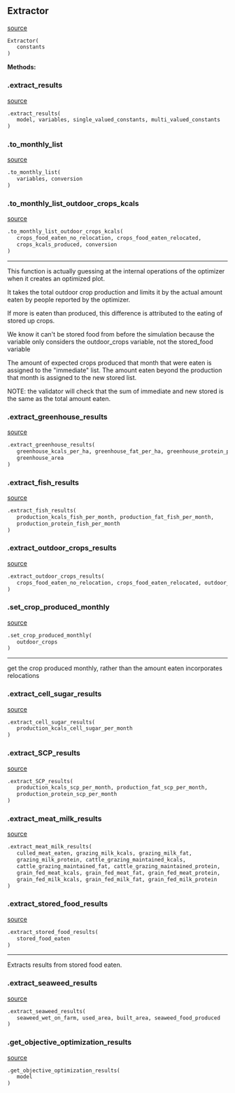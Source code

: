 #


## Extractor
[source](https://github.com/allfed/allfed-integrated-model/blob/master/src/optimizer/extract_results.py/#L12)
```python 
Extractor(
   constants
)
```




**Methods:**


### .extract_results
[source](https://github.com/allfed/allfed-integrated-model/blob/master/src/optimizer/extract_results.py/#L16)
```python
.extract_results(
   model, variables, single_valued_constants, multi_valued_constants
)
```


### .to_monthly_list
[source](https://github.com/allfed/allfed-integrated-model/blob/master/src/optimizer/extract_results.py/#L97)
```python
.to_monthly_list(
   variables, conversion
)
```


### .to_monthly_list_outdoor_crops_kcals
[source](https://github.com/allfed/allfed-integrated-model/blob/master/src/optimizer/extract_results.py/#L119)
```python
.to_monthly_list_outdoor_crops_kcals(
   crops_food_eaten_no_relocation, crops_food_eaten_relocated,
   crops_kcals_produced, conversion
)
```

---
This function is actually guessing at the internal operations of the optimizer
when it creates an optimized plot.

It takes the total outdoor crop production and limits it by the actual amount
eaten by people reported by the optimizer.

If more is eaten than produced, this difference is attributed to the eating
of stored up crops.

We know it can't be stored food from before the simulation because the variable
only considers the outdoor_crops variable, not the stored_food variable

The amount of expected crops produced that month that were eaten is assigned to
the "immediate" list.
The amount eaten beyond the production that month is assigned to the
new stored list.

NOTE: the validator will check that the sum of immediate and new stored is the
same as the total amount eaten.

### .extract_greenhouse_results
[source](https://github.com/allfed/allfed-integrated-model/blob/master/src/optimizer/extract_results.py/#L206)
```python
.extract_greenhouse_results(
   greenhouse_kcals_per_ha, greenhouse_fat_per_ha, greenhouse_protein_per_ha,
   greenhouse_area
)
```


### .extract_fish_results
[source](https://github.com/allfed/allfed-integrated-model/blob/master/src/optimizer/extract_results.py/#L243)
```python
.extract_fish_results(
   production_kcals_fish_per_month, production_fat_fish_per_month,
   production_protein_fish_per_month
)
```


### .extract_outdoor_crops_results
[source](https://github.com/allfed/allfed-integrated-model/blob/master/src/optimizer/extract_results.py/#L275)
```python
.extract_outdoor_crops_results(
   crops_food_eaten_no_relocation, crops_food_eaten_relocated, outdoor_crops
)
```


### .set_crop_produced_monthly
[source](https://github.com/allfed/allfed-integrated-model/blob/master/src/optimizer/extract_results.py/#L473)
```python
.set_crop_produced_monthly(
   outdoor_crops
)
```

---
get the crop produced monthly, rather than the amount eaten
incorporates relocations

### .extract_cell_sugar_results
[source](https://github.com/allfed/allfed-integrated-model/blob/master/src/optimizer/extract_results.py/#L556)
```python
.extract_cell_sugar_results(
   production_kcals_cell_sugar_per_month
)
```


### .extract_SCP_results
[source](https://github.com/allfed/allfed-integrated-model/blob/master/src/optimizer/extract_results.py/#L577)
```python
.extract_SCP_results(
   production_kcals_scp_per_month, production_fat_scp_per_month,
   production_protein_scp_per_month
)
```


### .extract_meat_milk_results
[source](https://github.com/allfed/allfed-integrated-model/blob/master/src/optimizer/extract_results.py/#L608)
```python
.extract_meat_milk_results(
   culled_meat_eaten, grazing_milk_kcals, grazing_milk_fat,
   grazing_milk_protein, cattle_grazing_maintained_kcals,
   cattle_grazing_maintained_fat, cattle_grazing_maintained_protein,
   grain_fed_meat_kcals, grain_fed_meat_fat, grain_fed_meat_protein,
   grain_fed_milk_kcals, grain_fed_milk_fat, grain_fed_milk_protein
)
```


### .extract_stored_food_results
[source](https://github.com/allfed/allfed-integrated-model/blob/master/src/optimizer/extract_results.py/#L762)
```python
.extract_stored_food_results(
   stored_food_eaten
)
```

---
Extracts results from stored food eaten.

### .extract_seaweed_results
[source](https://github.com/allfed/allfed-integrated-model/blob/master/src/optimizer/extract_results.py/#L793)
```python
.extract_seaweed_results(
   seaweed_wet_on_farm, used_area, built_area, seaweed_food_produced
)
```


### .get_objective_optimization_results
[source](https://github.com/allfed/allfed-integrated-model/blob/master/src/optimizer/extract_results.py/#L842)
```python
.get_objective_optimization_results(
   model
)
```

